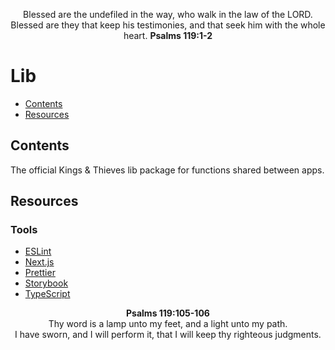 <p align="center">
Blessed are the undefiled in the way, who walk in the law of the LORD.
<br>
Blessed are they that keep his testimonies, and that seek him with the whole heart.
<strong>Psalms 119:1-2</strong>
</p>

# Lib

- [Contents](#contents)
- [Resources](#resources)

## Contents

The official Kings & Thieves lib package for functions shared between apps.

## Resources

### Tools

- [ESLint](https://eslint.org)
- [Next.js](https://nextjs.org)
- [Prettier](https://prettier.io)
- [Storybook](https://storybook.js.org)
- [TypeScript](https://www.typescriptlang.org)

<p align="center">
<strong>Psalms 119:105-106</strong>
<br>
Thy word is a lamp unto my feet, and a light unto my path.
<br>
I have sworn, and I will perform it, that I will keep thy righteous judgments.
</p>
